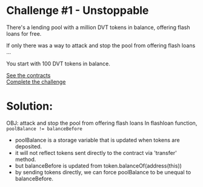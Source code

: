 # Challenge #1 - Unstoppable

There's a lending pool with a million DVT tokens in balance, offering flash loans for free.

If only there was a way to attack and stop the pool from offering flash loans ...

You start with 100 DVT tokens in balance.

[See the contracts](https://github.com/nicolasgarcia214/damn-vulnerable-defi-foundry/tree/master/src/Contracts/unstoppable)
<br/>
[Complete the challenge](https://github.com/nicolasgarcia214/damn-vulnerable-defi-foundry/blob/master/test/Levels/unstoppable/Unstoppable.t.sol)

# Solution:

OBJ: attack and stop the pool from offering flash loans
In flashloan function, `poolBalance != balanceBefore`

- poolBalance is a storage variable that is updated when tokens are deposited.
- it will not reflect tokens sent directly to the contract via 'transfer' method.
- but balanceBefore is updated from token.balanceOf(address(this))
- by sending tokens directly, we can force poolBalance to be unequal to balanceBefore.
